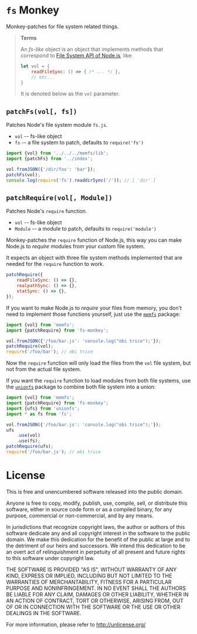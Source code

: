 # `fs` Monkey

Monkey-patches for file system related things.

> **Terms**
>
> An *fs-like* object is an object that implements methods that correspond
> to [File System API of Node.js](https://nodejs.org/api/fs.html#fs_buffer_api), like:
>
> ```js
> let vol = {
>     readFileSync: () => { /* ... */ },
>     // etc...
> }
> ```
>
> It is denoted below as the `vol` parameter.


## `patchFs(vol[, fs])`

Patches Node's file system module `fs.js`.

 - `vol` -- fs-like object
 - `fs` -- a file system to patch, defaults to `require('fs')`

```js
import {vol} from '../../../memfs/lib';
import {patchFs} from '../index';

vol.fromJSON({'/dir/foo': 'bar'});
patchFs(vol);
console.log(require('fs').readdirSync('/')); // [ 'dir' ]
```


## `patchRequire(vol[, Module])`

Patches Node's `require` function.

 - `vol` -- fs-like object
 - `Module` -- a module to patch, defaults to `require('module')`

Monkey-patches the `require` function of Node.js, this way you can make
Node.js to *require* modules from your custom file system.

It expects an object with three file system methods implemented that are
needed for the `require` function to work.

```js
patchRequire({
    readFileSync: () => {},
    realpathSync: () => {},
    statSync: () => {},
});
```

If you want to make Node.js to *require* your files from memory, you
don't need to implement those functions yourself, just use the
[`memfs`](https://github.com/streamich/memfs) package:

```js
import {vol} from 'memfs';
import {patchRequire} from 'fs-monkey';

vol.fromJSON({'/foo/bar.js': 'console.log("obi trice");'});
patchRequire(vol);
require('/foo/bar'); // obi trice
```

Now the `require` function will only load the files from the `vol` file
system, but not from the actual file system.

If you want the `require` function to load modules from both file
systems, use the [`unionfs`](https://github.com/streamich/unionfs) package
to combine both file system into a union:

```js
import {vol} from 'memfs';
import {patchRequire} from 'fs-monkey';
import {ufs} from 'unionfs';
import * as fs from 'fs';

vol.fromJSON({'/foo/bar.js': 'console.log("obi trice");'});
ufs
    .use(vol)
    .use(fs);
patchRequire(ufs);
require('/foo/bar.js'); // obi trice
```


# License

This is free and unencumbered software released into the public domain.

Anyone is free to copy, modify, publish, use, compile, sell, or
distribute this software, either in source code form or as a compiled
binary, for any purpose, commercial or non-commercial, and by any
means.

In jurisdictions that recognize copyright laws, the author or authors
of this software dedicate any and all copyright interest in the
software to the public domain. We make this dedication for the benefit
of the public at large and to the detriment of our heirs and
successors. We intend this dedication to be an overt act of
relinquishment in perpetuity of all present and future rights to this
software under copyright law.

THE SOFTWARE IS PROVIDED "AS IS", WITHOUT WARRANTY OF ANY KIND,
EXPRESS OR IMPLIED, INCLUDING BUT NOT LIMITED TO THE WARRANTIES OF
MERCHANTABILITY, FITNESS FOR A PARTICULAR PURPOSE AND NONINFRINGEMENT.
IN NO EVENT SHALL THE AUTHORS BE LIABLE FOR ANY CLAIM, DAMAGES OR
OTHER LIABILITY, WHETHER IN AN ACTION OF CONTRACT, TORT OR OTHERWISE,
ARISING FROM, OUT OF OR IN CONNECTION WITH THE SOFTWARE OR THE USE OR
OTHER DEALINGS IN THE SOFTWARE.

For more information, please refer to <http://unlicense.org/>
